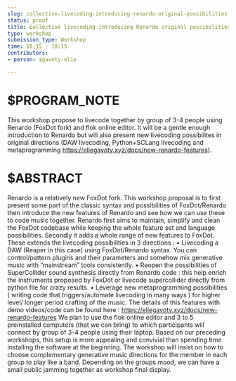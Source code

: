 ```yaml
---
slug: collective-livecoding-introducing-renardo-original-possibilities
status: proof
title: Collective livecoding introducing Renardo original possibilities
type: workshop
submission_type: Workshop
time: 16:15 - 18:15
contributors:
- person: $gavoty-elie

---
```


# $PROGRAM_NOTE

This workshop propose to livecode together by group of 3-4 people using Renardo
(FoxDot fork) and flok online editor. It will be a gentle enough introduction to
Renardo but will also present new livecoding possibilites in original directions
(DAW livecoding, Python+SCLang livecoding and metaprogramming
https://eliegavoty.xyz/docs/new-renardo-features).

# $ABSTRACT

Renardo is a relatively new FoxDot fork.
This workshop proposal is to first present some part of the classic syntax and possibilities of FoxDot/Renardo then introduce the new features of Renardo and see how we can use these to code music together.
Renardo first aims to maintain, simplify and clean the FoxDot codebase while keeping the whole feature set and language possibilities. Secondly it adds a whole range of new features to FoxDot.
These extends the livecoding possibilities in 3 directions :
• Livecoding a DAW (Reaper in this case) using FoxDot/Renardo syntax. You can control/pattern plugins and their parameters and somehow mix generative music with “mainstream” tools consistently.
• Reopen the possibilities of SuperCollider sound synthesis directly from Renardo code : this help enrich the instruments proposed by FoxDot or livecode supercollider directly from python file for crazy results.
• Leverage new metaprogramming possibilities ( writing code that triggers/automate livecoding in many ways ) for higher level/ longer period crafting of the music.
The details of this features with demo videos/code can be found here : https://eliegavoty.xyz/docs/new-renardo-features
We plan to use the flok online editor and 3 to 5 preinstalled computers (that we can bring) to which participants will connect by group of 3-4 people using their laptop. Based on our preceding workshops, this setup is more appealing and convivial than spending time installing the software at the beginning.
The workshop will insist on how to choose complementary generative music directions for the member in each group to play like a band.
Depending on the groups mood, we can have a small public jamming together as workshop final display.

